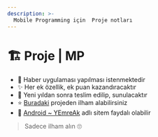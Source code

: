 ```yaml
---
description: >-
  Mobile Programming için  Proje notları
---
```


# 🏗️ Proje \| MP

- 📰 Haber uygulaması yapılması istenmektedir
- ✨ Her ek özellik, ek puan kazandıracaktır
- 📅 Yeni yıldan sonra teslim edilip, sunulacaktır
- ⭐ [Buradaki](https://github.com/haerulmuttaqin/PopularNews) projeden ilham alabilirsiniz
- 📖 [Android ~ YEmreAk](https://android.yemreak.com) adlı sitem faydalı olabilir

> Sadece ilham alın 🙄
